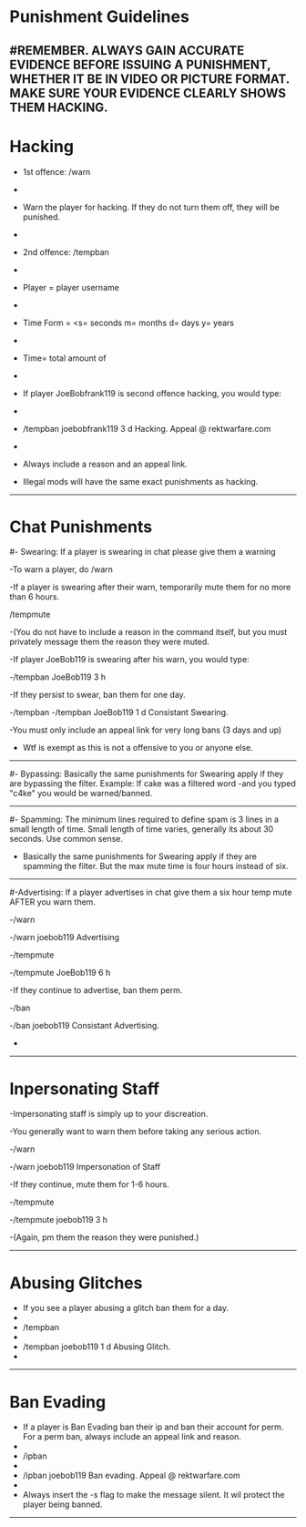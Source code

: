 # Punishment Guidelines

#REMEMBER. ALWAYS GAIN ACCURATE EVIDENCE BEFORE ISSUING A PUNISHMENT, WHETHER IT BE IN VIDEO OR PICTURE FORMAT. MAKE SURE YOUR EVIDENCE CLEARLY SHOWS THEM HACKING.
--------------------------------------------------------------------------------------------------------------------------------------------------------

# Hacking

- 1st offence: /warn <player> <reason>
- 
- Warn the player for hacking. If they do not turn them off, they will be punished.
- 
- 2nd offence: /tempban <player> <time> <time form> <reason>
- 
- Player = player username
- 
- Time Form = <s= seconds m= months d= days y= years
- 
- Time= total amount of <timeform>
- 
- If player JoeBobfrank119 is second offence hacking, you would type:
- 
- /tempban joebobfrank119 3 d Hacking. Appeal @ rektwarfare.com
- 
- Always include a reason and an appeal link.

- Illegal mods will have the same exact punishments as hacking.
------------------------------------------------------------------------------------------------------------------------------------------------------------------------------

# Chat Punishments

#- Swearing: If a player is swearing in chat please give them a warning

-To warn a player, do /warn <player> <reason>

-If a player is swearing after their warn, temporarily mute them for no more than 6 hours.

/tempmute <player> <time> <time form>

-(You do not have to include a reason in the command itself, but you must privately message them the reason they were muted.

-If player JoeBob119 is swearing after his warn, you would type:

-/tempban JoeBob119 3 h

-If they persist to swear, ban them for one day.

-/tempban <player> <time> <time form> <reason>
-/tempban JoeBob119 1 d Consistant Swearing.

-You must only include an appeal link for very long bans (3 days and up)

- Wtf is exempt as this is not a offensive to you or anyone else.

------------------------------------------------------------------------------------------------------------------------------------------------------------------------------

#- Bypassing: Basically the same punishments for Swearing apply if they are bypassing the filter. Example: If cake was a filtered word -and you typed "c4ke" you would be warned/banned.

------------------------------------------------------------------------------------------------------------------------------------------------------------------------------

#- Spamming: The minimum lines required to define spam is 3 lines in a small length of time. Small length of time varies, generally its about 30 seconds. Use common sense.

- Basically the same punishments for Swearing apply if they are spamming the filter. But the max mute time is four hours instead of six.

-----------------------------------------------------------------------------------------------------------------------------------------------------------------------------------------

#-Advertising: If a player advertises in chat give them a six hour temp mute AFTER you warn them.

-/warn <player> <reason>

-/warn joebob119 Advertising

-/tempmute <player> <time> <time form> 

-/tempmute JoeBob119 6 h 

-If they continue to advertise, ban them perm.

-/ban <player> <reason>

-/ban joebob119 Consistant Advertising.

-
------------------------------------------------------------------------------------------------------------------------------------------------------------------------------------------

# Inpersonating Staff

-Impersonating staff is simply up to your discreation.

-You generally want to warn them before taking any serious action.

-/warn <player> <reason>

-/warn joebob119 Impersonation of Staff

-If they continue, mute them for 1-6 hours.

-/tempmute <player> <time> <time form> 

-/tempmute joebob119 3 h

-(Again, pm them the reason they were punished.)


------------------------------------------------------------------------------------------------------------------------------------------------------------------------------

# Abusing Glitches

- If you see a player abusing a glitch ban them for a day.
- 
- /tempban <player> <time> <time format> <reason>
- 
- /tempban joebob119 1 d Abusing Glitch.
- 
------------------------------------------------------------------------------------------------------------------------------------------------------------------------------

# Ban Evading

- If a player is Ban Evading ban their ip and ban their account for perm. For a perm ban, always include an appeal link and reason.
- 
- /ipban <player> <reason>
- 
- /ipban joebob119 Ban evading. Appeal @ rektwarfare.com
- 
- Always insert the -s flag to make the message silent. It wil protect the player being banned.

------------------------------------------------------------------------------------------------------------------------------------------------------------------------------
